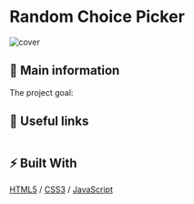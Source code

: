 # Random Choice Picker

![cover](./assets/)

## 🦉 Main information



The project goal:


## 🦊 Useful links 



```

```

## ⚡ Built With
[HTML5](https://www.w3schools.com/html/) / [CSS3](https://www.w3schools.com/css/) / [JavaScript](https://www.w3schools.com/js/)
